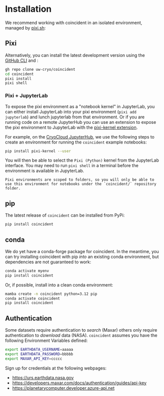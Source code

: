 # Installation

We recommend working with coincident in an isolated environment, managed by
[pixi.sh](https://pixi.sh/latest/):

## Pixi

Alternatively, you can install the latest development version using the
[GitHub CLI](https://cli.github.com) and :

```bash
gh repo clone uw-cryo/coincident
cd coincident
pixi install
pixi shell
```

### Pixi + JupyterLab

To expose the pixi environment as a "notebook kernel" in JupyterLab, you can
either install JupyterLab into your pixi environment (`pixi add jupyterlab`) and
lunch jupyterlab from that environment. Or if you are running code on a remote
JupyterHub you can use an extension to expose the pixi environment to JupyterLab
with the [pixi-kernel extension](https://github.com/renan-r-santos/pixi-kernel).

For example, on the [CryoCloud JupyterHub](https://hub.cryointhecloud.com/), we
use the following steps to create an environment for running the `coincident`
example notebooks:

```bash
pip install pixi-kernel --user
```

You will then be able to select the `Pixi (Python)` kernel from the JupyterLab
interface. You may need to run `pixi shell` in a terminal before the environment
is available in JupyterLab.

```{note}
Pixi environments are scoped to folders, so you will only be able to use this environment for notebooks under the `coincident/` repository folder.
```

## pip

The latest release of `coincident` can be installed from PyPi:

```bash
pip install coincident
```

## conda

We do yet have a conda-forge package for coincident. In the meantime, you can
try installing coincident with pip _into_ an existing conda environment, but
dependencies are not guaranteed to work:

```bash
conda activate myenv
pip install coincident
```

Or, if possible, install into a clean conda environment:

```bash
mamba create -n coincident python=3.12 pip
conda activate coincident
pip install coincident
```

## Authentication

Some datasets require authentication to _search_ (Maxar) others only require
authentication to _download_ data (NASA). `coincident` assumes you have the
following Environment Variables defined:

```bash
export EARTHDATA_USERNAME=aaaaa
export EARTHDATA_PASSWORD=bbbbb
export MAXAR_API_KEY=ccccc
```

Sign up for credentials at the following webpages:

- <https://urs.earthdata.nasa.gov>
- <https://developers.maxar.com/docs/authentication/guides/api-key>
- <https://planetarycomputer.developer.azure-api.net>
